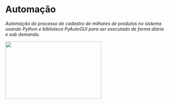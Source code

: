 # Automação

*Automação do processo de cadastro de milhares de produtos no sistema usando Python e biblioteca PyAutoGUI para ser executado de forma diária e sob demanda.*

<img src="https://miro.medium.com/v2/resize:fit:825/1*3fophfrHcwuFWP1VdOtdTg.jpeg" width="300" height="180"/>
